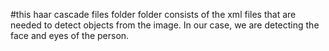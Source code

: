 #this haar cascade files folder folder consists of the xml files that are needed to detect objects from the image. In our case, we are detecting the face and eyes of the person.
